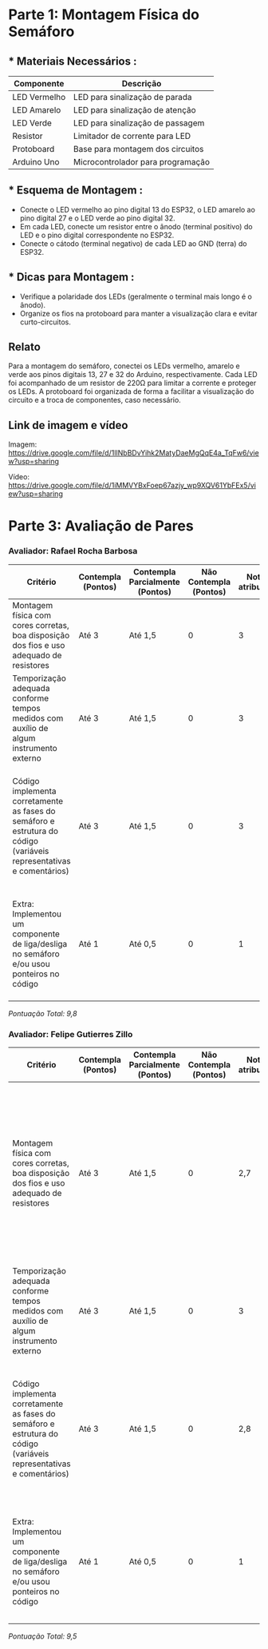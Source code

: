 # Parte 1: Montagem Física do Semáforo

## \* **Materiais Necessários** :

| Componente   | Descrição                         |
| ------------ | ----------------------------------- |
| LED Vermelho | LED para sinalização de parada    |
| LED Amarelo  | LED para sinalização de atenção |
| LED Verde    | LED para sinalização de passagem  |
| Resistor     | Limitador de corrente para LED      |
| Protoboard   | Base para montagem dos circuitos    |
| Arduino Uno  | Microcontrolador para programação |

## \* **Esquema de Montagem** :

- Conecte o LED vermelho ao pino digital 13 do ESP32, o LED amarelo ao pino digital 27 e o LED verde ao pino digital 32.
- Em cada LED, conecte um resistor entre o ânodo (terminal positivo) do LED e o pino digital correspondente no ESP32.
- Conecte o cátodo (terminal negativo) de cada LED ao GND (terra) do ESP32.

## \* **Dicas para Montagem** :

- Verifique a polaridade dos LEDs (geralmente o terminal mais longo é o ânodo).
- Organize os fios na protoboard para manter a visualização clara e evitar curto-circuitos.

## Relato

Para a montagem do semáforo, conectei os LEDs vermelho, amarelo e verde aos pinos digitais 13, 27 e 32 do Arduino, respectivamente. Cada LED foi acompanhado de um resistor de 220Ω para limitar a corrente e proteger os LEDs. A protoboard foi organizada de forma a facilitar a visualização do circuito e a troca de componentes, caso necessário.

## Link de imagem e vídeo

Imagem: https://drive.google.com/file/d/1lINbBDvYihk2MatyDaeMgQqE4a_TqFw6/view?usp=sharing

Vídeo: https://drive.google.com/file/d/1iMMVYBxFoep67azjy_wp9XQV61YbFEx5/view?usp=sharing

# Parte 3: Avaliação de Pares

### Avaliador: Rafael Rocha Barbosa

| Critério                                                                                                                | Contempla (Pontos) | Contempla Parcialmente (Pontos) | Não Contempla (Pontos) | Nota atribuída | Observações do Avaliador                                                                                                                    |
| ------------------------------------------------------------------------------------------------------------------------ | ------------------ | ------------------------------- | ----------------------- | --------------- | --------------------------------------------------------------------------------------------------------------------------------------------- |
| Montagem física com cores corretas, boa disposição dos fios e uso adequado de resistores                              | Até 3             | Até 1,5                        | 0                       | 3               | O projeto está funcional e organizado e tem somente um fio deixando fácil para leitura.                                                     |
| Temporização adequada conforme tempos medidos com auxílio de algum instrumento externo                                | Até 3             | Até 1,5                        | 0                       | 3               | A temporização foi precisa e adequada conforme o design proposto.                                                                           |
| Código implementa corretamente as fases do semáforo e estrutura do código (variáveis representativas e comentários) | Até 3             | Até 1,5                        | 0                       | 3               | O código está bem organizado, com comentários detalhados, uso de classes e ponteiros, o que demonstra domínio de programação avançada. |
| Extra: Implementou um componente de liga/desliga no semáforo e/ou usou ponteiros no código                             | Até 1             | Até 0,5                        | 0                       | 1               | _Implementação eficaz com o uso de ponteiros e boas práticas, liberando memória com destrutores, o que eleva o nível do código._      |

_Pontuação Total: 9,8_

### Avaliador: Felipe Gutierres Zillo

| Critério                                                                                                                | Contempla (Pontos) | Contempla Parcialmente (Pontos) | Não Contempla (Pontos) | Nota atribuída | Observações do Avaliador                                                                                                                                                                                         |
| ------------------------------------------------------------------------------------------------------------------------ | ------------------ | ------------------------------- | ----------------------- | --------------- | ------------------------------------------------------------------------------------------------------------------------------------------------------------------------------------------------------------------ |
| Montagem física com cores corretas, boa disposição dos fios e uso adequado de resistores                              | Até 3             | Até 1,5                        | 0                       | 2,7             | A montagem é funcional e os resistores foram utilizados corretamente. No entanto, uma organização mais detalhada com mais fios e colocar em disposição de semaforo com o molde poderia melhorar a estética. |
| Temporização adequada conforme tempos medidos com auxílio de algum instrumento externo                                | Até 3             | Até 1,5                        | 0                       | 3               | A temporização foi precisa e condiz com o comportamento esperado para cada fase.                                                                                                                                 |
| Código implementa corretamente as fases do semáforo e estrutura do código (variáveis representativas e comentários) | Até 3             | Até 1,5                        | 0                       | 2,8             | O código é funcional, comentado e aproveita ponteiros para manipular LEDs. A leitura é clara, mas alguns comentários poderiam ser mais detalhados em certas funções                                          |
| Extra: Implementou um componente de liga/desliga no semáforo e/ou usou ponteiros no código                             | Até 1             | Até 0,5                        | 0                       | 1               | O uso de ponteiros foi bem planejado e o código inclui a liberação da memória alocada, o que demonstra cuidado com a gestão de recursos                                                                       |

_Pontuação Total: 9,5_
